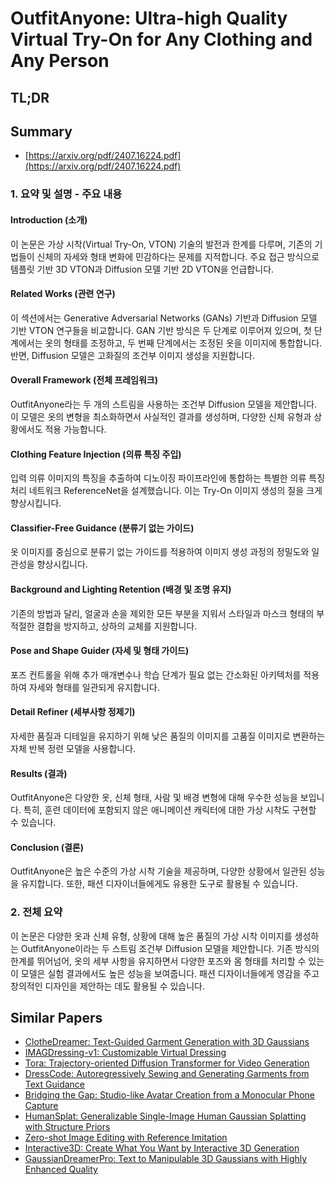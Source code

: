 # OutfitAnyone: Ultra-high Quality Virtual Try-On for Any Clothing and Any Person
## TL;DR
## Summary
- [https://arxiv.org/pdf/2407.16224.pdf](https://arxiv.org/pdf/2407.16224.pdf)

### 1. 요약 및 설명 - 주요 내용
#### Introduction (소개)
이 논문은 가상 시착(Virtual Try-On, VTON) 기술의 발전과 한계를 다루며, 기존의 기법들이 신체의 자세와 형태 변화에 민감하다는 문제를 지적합니다. 주요 접근 방식으로 템플릿 기반 3D VTON과 Diffusion 모델 기반 2D VTON을 언급합니다.

#### Related Works (관련 연구)
이 섹션에서는 Generative Adversarial Networks (GANs) 기반과 Diffusion 모델 기반 VTON 연구들을 비교합니다. GAN 기반 방식은 두 단계로 이루어져 있으며, 첫 단계에서는 옷의 형태를 조정하고, 두 번째 단계에서는 조정된 옷을 이미지에 통합합니다. 반면, Diffusion 모델은 고화질의 조건부 이미지 생성을 지원합니다.

#### Overall Framework (전체 프레임워크)
OutfitAnyone라는 두 개의 스트림을 사용하는 조건부 Diffusion 모델을 제안합니다. 이 모델은 옷의 변형을 최소화하면서 사실적인 결과를 생성하며, 다양한 신체 유형과 상황에서도 적용 가능합니다.

#### Clothing Feature Injection (의류 특징 주입)
입력 의류 이미지의 특징을 추출하여 디노이징 파이프라인에 통합하는 특별한 의류 특징 처리 네트워크 ReferenceNet을 설계했습니다. 이는 Try-On 이미지 생성의 질을 크게 향상시킵니다.

#### Classifier-Free Guidance (분류기 없는 가이드)
옷 이미지를 중심으로 분류기 없는 가이드를 적용하여 이미지 생성 과정의 정밀도와 일관성을 향상시킵니다.

#### Background and Lighting Retention (배경 및 조명 유지)
기존의 방법과 달리, 얼굴과 손을 제외한 모든 부분을 지워서 스타일과 마스크 형태의 부적절한 결합을 방지하고, 상하의 교체를 지원합니다.

#### Pose and Shape Guider (자세 및 형태 가이드)
포즈 컨트롤을 위해 추가 매개변수나 학습 단계가 필요 없는 간소화된 아키텍처를 적용하여 자세와 형태를 일관되게 유지합니다.

#### Detail Refiner (세부사항 정제기)
자세한 품질과 디테일을 유지하기 위해 낮은 품질의 이미지를 고품질 이미지로 변환하는 자체 반복 정련 모델을 사용합니다.

#### Results (결과)
OutfitAnyone은 다양한 옷, 신체 형태, 사람 및 배경 변형에 대해 우수한 성능을 보입니다. 특히, 훈련 데이터에 포함되지 않은 애니메이션 캐릭터에 대한 가상 시착도 구현할 수 있습니다.

#### Conclusion (결론)
OutfitAnyone은 높은 수준의 가상 시착 기술을 제공하며, 다양한 상황에서 일관된 성능을 유지합니다. 또한, 패션 디자이너들에게도 유용한 도구로 활용될 수 있습니다.

### 2. 전체 요약
이 논문은 다양한 옷과 신체 유형, 상황에 대해 높은 품질의 가상 시착 이미지를 생성하는 OutfitAnyone이라는 두 스트림 조건부 Diffusion 모델을 제안합니다. 기존 방식의 한계를 뛰어넘어, 옷의 세부 사항을 유지하면서 다양한 포즈와 몸 형태를 처리할 수 있는 이 모델은 실험 결과에서도 높은 성능을 보여줍니다. 패션 디자이너들에게 영감을 주고 창의적인 디자인을 제안하는 데도 활용될 수 있습니다.

## Similar Papers
- [ClotheDreamer: Text-Guided Garment Generation with 3D Gaussians](2406.16815.md)
- [IMAGDressing-v1: Customizable Virtual Dressing](2407.12705.md)
- [Tora: Trajectory-oriented Diffusion Transformer for Video Generation](2407.21705.md)
- [DressCode: Autoregressively Sewing and Generating Garments from Text Guidance](2401.16465.md)
- [Bridging the Gap: Studio-like Avatar Creation from a Monocular Phone Capture](2407.19593.md)
- [HumanSplat: Generalizable Single-Image Human Gaussian Splatting with Structure Priors](2406.12459.md)
- [Zero-shot Image Editing with Reference Imitation](2406.07547.md)
- [Interactive3D: Create What You Want by Interactive 3D Generation](2404.16510.md)
- [GaussianDreamerPro: Text to Manipulable 3D Gaussians with Highly Enhanced Quality](2406.18462.md)
